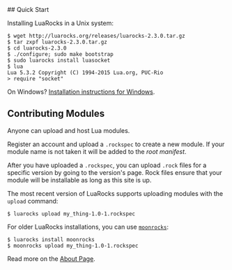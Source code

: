 <div id="quick-start"></div>
## Quick Start

Installing LuaRocks in a Unix system:

    $ wget http://luarocks.org/releases/luarocks-2.3.0.tar.gz
    $ tar zxpf luarocks-2.3.0.tar.gz
    $ cd luarocks-2.3.0
    $ ./configure; sudo make bootstrap
    $ sudo luarocks install luasocket
    $ lua
    Lua 5.3.2 Copyright (C) 1994-2015 Lua.org, PUC-Rio
    > require "socket"


On Windows? [Installation instructions for Windows](https://github.com/keplerproject/luarocks/wiki/Installation-instructions-for-Windows).

## Contributing Modules

Anyone can upload and host Lua modules.

Register an account and upload a `.rockspec` to create a new module. If your
module name is not taken it will be added to the *root manifest*.

After you have uploaded a `.rockspec`, you can upload `.rock` files for a
specific version by going to the version's page. Rock files ensure that your
module will be installable as long as this site is up.

The most recent version of LuaRocks supports uploading modules with the
`upload` command:

    $ luarocks upload my_thing-1.0-1.rockspec

For older LuaRocks installations, you can use [`moonrocks`](https://github.com/leafo/moonrocks):

    $ luarocks install moonrocks
    $ moonrocks upload my_thing-1.0-1.rockspec

Read more on the [About Page][1].

  [1]: /about
